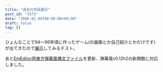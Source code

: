 ```yaml
---
title: "過去の作品展示"
post_id: "3373"
date: "2006-01-04T00:00:00+09:00"
draft: false
tag: []
---
```



ひょんなことで94～96年頃に作ったゲーム(の画像とか自己紹介とかだけです)が出てきたので[展示](/tag/basic)してみるテスト。

あと[EmEditor用東方弾幕風構文ファイル](/emeditor-danmakufu)を更新、弾幕風v0.12h2の新関数に対応しました。
